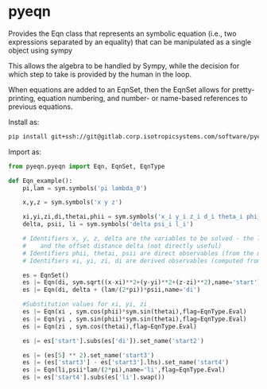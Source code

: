 # pyeqn

Provides the Eqn class that represents an symbolic equation (i.e., two expressions separated by an equality) that can be manipulated as a single object using sympy

This allows the algebra to be handled by Sympy, while the decision for which step to take is provided by the human in the loop. 

When equations are added to an EqnSet, then the EqnSet allows for pretty-printing, equation numbering, and number- or name-based references to previous equations. 

Install as:
```bash
pip install git+ssh://git@gitlab.corp.isotropicsystems.com/software/pyeqn.git#egg=pyeqn
```

Import as:
```python
from pyeqn.pyeqn import Eqn, EqnSet, EqnType
```


```python
def Eqn_example():
	pi,lam = sym.symbols('pi lambda_0')

	x,y,z = sym.symbols('x y z')

	xi,yi,zi,di,thetai,phii = sym.symbols('x_i y_i z_i d_i theta_i phi_i')
	delta, psii, li = sym.symbols('delta psi_i l_i')

	# Identifiers x, y, z, delta are the variables to be solved - the location of the phase center, 
	#    and the offset distance delta (not directly useful)
	# Identifiers phii, thetai, psii are direct observables (from the measured/simulated data) for each observation
	# Identifiers xi, yi, zi, di are derived observables (computed from the direct observations)

	es = EqnSet()
	es |= Eqn(di, sym.sqrt((x-xi)**2+(y-yi)**2+(z-zi)**2),name='start')
	es |= Eqn(di, delta + (lam/(2*pi))*psii,name='di')

	#Substitution values for xi, yi, zi
	es |= Eqn(xi , sym.cos(phii)*sym.sin(thetai),flag=EqnType.Eval)
	es |= Eqn(yi , sym.sin(phii)*sym.sin(thetai),flag=EqnType.Eval)
	es |= Eqn(zi , sym.cos(thetai),flag=EqnType.Eval)

	es |= es['start'].subs(es['di']).set_name('start2')

	es |= (es[5] ** 2).set_name('start3')
	es |= (es['start3'] - es['start3'].lhs).set_name('start4')
	es |= Eqn(li,psii*lam/(2*pi),name='li',flag=EqnType.Eval)
	es |= es['start4'].subs(es['li'].swap())
```
